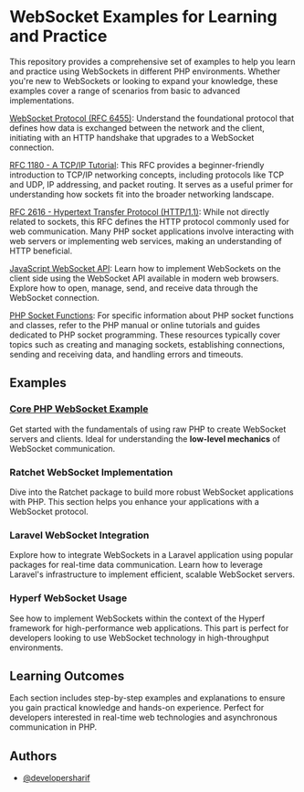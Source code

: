 # WebSocket Examples for Learning and Practice

This repository provides a comprehensive set of examples to help you learn and practice using WebSockets in different PHP environments. Whether you're new to WebSockets or looking to expand your knowledge, these examples cover a range of scenarios from basic to advanced implementations.

<a href="https://datatracker.ietf.org/doc/html/rfc6455">WebSocket Protocol (RFC 6455)</a>: Understand the foundational protocol that defines how data is exchanged between the network and the client, initiating with an HTTP handshake that upgrades to a WebSocket connection.

<a href="https://datatracker.ietf.org/doc/html/rfc1180">RFC 1180 - A TCP/IP Tutorial</a>: This RFC provides a beginner-friendly introduction to TCP/IP networking concepts, including protocols like TCP and UDP, IP addressing, and packet routing. It serves as a useful primer for understanding how sockets fit into the broader networking landscape.

<a href="https://datatracker.ietf.org/doc/rfc2616/">RFC 2616 - Hypertext Transfer Protocol (HTTP/1.1)</a>: While not directly related to sockets, this RFC defines the HTTP protocol commonly used for web communication. Many PHP socket applications involve interacting with web servers or implementing web services, making an understanding of HTTP beneficial.

<a href="https://developer.mozilla.org/en-US/docs/Web/API/WebSocket">JavaScript WebSocket API</a>: Learn how to implement WebSockets on the client side using the WebSocket API available in modern web browsers. Explore how to open, manage, send, and receive data through the WebSocket connection.

<a href="https://www.php.net/manual/en/ref.sockets.php">PHP Socket Functions</a>: For specific information about PHP socket functions and classes, refer to the PHP manual or online tutorials and guides dedicated to PHP socket programming. These resources typically cover topics such as creating and managing sockets, establishing connections, sending and receiving data, and handling errors and timeouts.

## Examples

### <a href="https://github.com/developersharif/websocket/tree/main/server/corePhp">Core PHP WebSocket Example</a>

Get started with the fundamentals of using raw PHP to create WebSocket servers and clients. Ideal for understanding the <b>low-level mechanics</b> of WebSocket communication.

### Ratchet WebSocket Implementation

Dive into the Ratchet package to build more robust WebSocket applications with PHP. This section helps you enhance your applications with a WebSocket protocol.

### Laravel WebSocket Integration

Explore how to integrate WebSockets in a Laravel application using popular packages for real-time data communication. Learn how to leverage Laravel's infrastructure to implement efficient, scalable WebSocket servers.

### Hyperf WebSocket Usage

See how to implement WebSockets within the context of the Hyperf framework for high-performance web applications. This part is perfect for developers looking to use WebSocket technology in high-throughput environments.

## Learning Outcomes

Each section includes step-by-step examples and explanations to ensure you gain practical knowledge and hands-on experience. Perfect for developers interested in real-time web technologies and asynchronous communication in PHP.

## Authors

- [@developersharif](https://www.github.com/developersharif)
